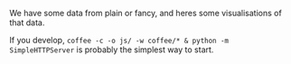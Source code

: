 We have some data from plain or fancy, and heres some visualisations of that data.

If you develop, `coffee -c -o js/ -w coffee/* & python -m SimpleHTTPServer` is probably the simplest way to start.